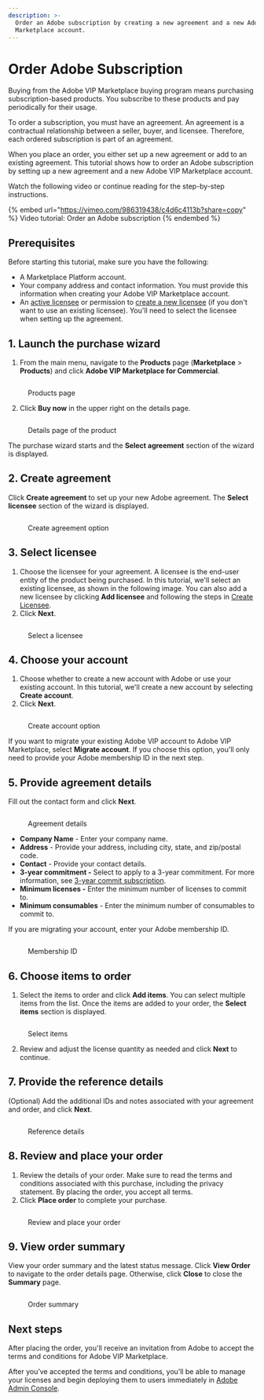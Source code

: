 ```yaml
---
description: >-
  Order an Adobe subscription by creating a new agreement and a new Adobe VIP
  Marketplace account.
---
```


# Order Adobe Subscription

Buying from the Adobe VIP Marketplace buying program means purchasing subscription-based products. You subscribe to these products and pay periodically for their usage.&#x20;

To order a subscription, you must have an agreement. An agreement is a contractual relationship between a seller, buyer, and licensee. Therefore, each ordered subscription is part of an agreement.&#x20;

When you place an order, you either set up a new agreement or add to an existing agreement. This tutorial shows how to order an Adobe subscription by setting up a new agreement and a new Adobe VIP Marketplace account.&#x20;

Watch the following video or continue reading for the step-by-step instructions.&#x20;

{% embed url="https://vimeo.com/986319438/c4d6c4113b?share=copy" %}
Video tutorial: Order an Adobe subscription
{% endembed %}

## Prerequisites

Before starting this tutorial, make sure you have the following:

* A Marketplace Platform account.
* Your company address and contact information. You must provide this information when creating your Adobe VIP Marketplace account.&#x20;
* An [active licensee](../../../modules-and-features/settings/licensees/licensee-states.md) or permission to [create a new licensee](../../../modules-and-features/settings/licensees/create-licensees.md) (if you don't want to use an existing licensee). You'll need to select the licensee when setting up the agreement.&#x20;

## 1. Launch the purchase wizard

1. From the main menu, navigate to the **Products** page (**Marketplace** > **Products**) and click **Adobe VIP Marketplace for Commercial**.

<figure><img src="../../../.gitbook/assets/Adobe1.png" alt=""><figcaption><p>Products page</p></figcaption></figure>

2. Click **Buy now** in the upper right on the details page.

<figure><img src="../../../.gitbook/assets/BuyNow.png" alt=""><figcaption><p>Details page of the product</p></figcaption></figure>

The purchase wizard starts and the **Select agreement** section of the wizard is displayed.

## 2. Create agreement

Click **Create agreement** to set up your new Adobe agreement. The **Select licensee** section of the wizard is displayed.

<figure><img src="../../../.gitbook/assets/Adobe-CreateAgreement.png" alt=""><figcaption><p>Create agreement option</p></figcaption></figure>

## 3. Select licensee

1. Choose the licensee for your agreement. A licensee is the end-user entity of the product being purchased. In this tutorial, we'll select an existing licensee, as shown in the following image. You can also add a new licensee by clicking **Add licensee** and following the steps in [Create Licensee](../../../modules-and-features/settings/licensees/create-licensees.md).
2. Click **Next**.&#x20;

<figure><img src="../../../.gitbook/assets/Licensee (1).png" alt=""><figcaption><p>Select a licensee</p></figcaption></figure>

## 4. Choose your account

1. Choose whether to create a new account with Adobe or use your existing account. In this tutorial, we'll create a new account by selecting **Create account**.&#x20;
2. Click **Next**.

<figure><img src="../../../.gitbook/assets/createaccount.png" alt=""><figcaption><p>Create account option</p></figcaption></figure>

If you want to migrate your existing Adobe VIP account to Adobe VIP Marketplace, select **Migrate account**. If you choose this option, you'll only need to provide your Adobe membership ID in the next step.

## 5. Provide agreement details

Fill out the contact form and click **Next**.

<figure><img src="../../../.gitbook/assets/Agreementdetails (1).png" alt=""><figcaption><p>Agreement details</p></figcaption></figure>

* **Company Name** - Enter your company name.&#x20;
* **Address** - Provide your address, including city, state, and zip/postal code.&#x20;
* **Contact** - Provide your contact details.
* **3-year commitment -** Select to apply to a 3-year commitment. For more information, see [3-year commit subscription](https://helpx.adobe.com/uk/enterprise/vip/vip-subscription-term-options-marketplace.html).
* **Minimum licenses -** Enter the minimum number of licenses to commit to.
* **Minimum consumables** - Enter the minimum number of consumables to commit to.

If you are migrating your account, enter your Adobe membership ID.&#x20;

<figure><img src="../../../.gitbook/assets/MembershipID.png" alt=""><figcaption><p>Membership ID</p></figcaption></figure>

## 6. Choose items to order

1. Select the items to order and click **Add items**. You can select multiple items from the list. Once the items are added to your order, the **Select items** section is displayed.

<figure><img src="../../../.gitbook/assets/AdobeItems.png" alt=""><figcaption><p>Select items</p></figcaption></figure>

2. Review and adjust the license quantity as needed and click **Next** to continue.

## 7. Provide the reference details

(Optional) Add the additional IDs and notes associated with your agreement and order, and click **Next**.

<figure><img src="../../../.gitbook/assets/AddDetails.png" alt=""><figcaption><p>Reference details</p></figcaption></figure>

## 8. Review and place your order

1. Review the details of your order. Make sure to read the terms and conditions associated with this purchase, including the privacy statement. By placing the order, you accept all terms.
2. Click **Place order** to complete your purchase.

<figure><img src="../../../.gitbook/assets/Review.png" alt=""><figcaption><p>Review and place your order</p></figcaption></figure>

## 9. View order summary

View your order summary and the latest status message. Click **View Order** to navigate to the order details page. Otherwise, click **Close** to close the **Summary** page.

<figure><img src="../../../.gitbook/assets/image (1009).png" alt=""><figcaption><p>Order summary</p></figcaption></figure>

## Next steps

After placing the order, you'll receive an invitation from Adobe to accept the terms and conditions for Adobe VIP Marketplace.&#x20;

After you’ve accepted the terms and conditions, you’ll be able to manage your licenses and begin deploying them to users immediately in [Adobe Admin Console](https://adminconsole.adobe.com/).
